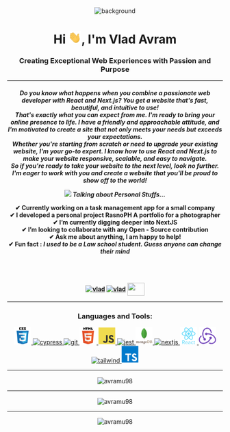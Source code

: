 <div align="center">
  <img align="center" src="https://media.licdn.com/dms/image/C4E16AQHzMrwQZYRYxw/profile-displaybackgroundimage-shrink_200_800/0/1638971694466?e=2147483647&v=beta&t=58w_dHxiEmsKp0gnoCQ1ftEJsXAQpBmIM4QBVDB3W7o" alt="background"/>
</div>
<h1 align="center">Hi <img src="https://raw.githubusercontent.com/ABSphreak/ABSphreak/master/gifs/Hi.gif" width="30px">, I'm Vlad Avram</h1>

<h3 align="center">Creating Exceptional Web Experiences with Passion and Purpose</h3>

<hr/>

<h4 align="center">
  <i>Do you know what happens when you combine a passionate web developer with React and Next.js? You get a website that's fast, beautiful, and intuitive to use!</i>
<br/>
<i>That's exactly what you can expect from me. I'm ready to bring your online presence to life. I have a friendly and approachable attitude, and I'm motivated to create a site that not only meets your needs but exceeds your expectations.</i>
<br/>
<i>Whether you're starting from scratch or need to upgrade your existing website, I'm your go-to expert. I know how to use React and Next.js to make your website responsive, scalable, and easy to navigate.</i>
<br/>
<i>So if you're ready to take your website to the next level, look no further. I'm eager to work with you and create a website that you'll be proud to show off to the world! </i>
  </p>

<img src="https://media.giphy.com/media/ObNTw8Uzwy6KQ/giphy.gif" width="30px">&nbsp;***Talking about Personal Stuffs...***

✔ Currently working on a task management app for a small company<br>
✔ I developed a personal project **RasnoPH** A portfolio for a photographer<br>
✔ I’m currently digging deeper into **NextJS**<br>
✔ I’m looking to collaborate with any **Open - Source contribution**<br>
✔ Ask me about anything, I am happy to help!<br>
✔ Fun fact : *I used to be a Law school student. Guess anyone can change their mind*<br><br><br><br>

<p align="center">
<a href="https://www.linkedin.com/in/vlad-marian-avram-a49483112/" target="blank"><img align="center" src="https://cdn.jsdelivr.net/npm/simple-icons@3.0.1/icons/linkedin.svg" alt="vlad" height="30" width="40" /></a>
<a href="https://www.facebook.com/vlad.avram.9" target="blank"><img align="center" src="https://cdn.jsdelivr.net/npm/simple-icons@3.0.1/icons/facebook.svg" alt="vlad" height="30" width="40" /></a>
 <a href = "mailto: avram.vlad98@gmail.com"><img align="center" src="https://simpleicons.org/icons/gmail.svg" height="30" width="40" /></a>
</p>

<hr/>

<h3 align="center">Languages and Tools:</h3>

<p align="center"> <a href="https://www.w3schools.com/css/" target="_blank" rel="noreferrer"> <img src="https://raw.githubusercontent.com/devicons/devicon/master/icons/css3/css3-original-wordmark.svg" alt="css3" width="40" height="40"/> </a> <a href="https://www.cypress.io" target="_blank" rel="noreferrer"> <img src="https://raw.githubusercontent.com/simple-icons/simple-icons/6e46ec1fc23b60c8fd0d2f2ff46db82e16dbd75f/icons/cypress.svg" alt="cypress" width="40" height="40"/> </a> <a href="https://git-scm.com/" target="_blank" rel="noreferrer"> <img src="https://www.vectorlogo.zone/logos/git-scm/git-scm-icon.svg" alt="git" width="40" height="40"/> </a> <a href="https://www.w3.org/html/" target="_blank" rel="noreferrer"> <img src="https://raw.githubusercontent.com/devicons/devicon/master/icons/html5/html5-original-wordmark.svg" alt="html5" width="40" height="40"/> </a> <a href="https://developer.mozilla.org/en-US/docs/Web/JavaScript" target="_blank" rel="noreferrer"> <img src="https://raw.githubusercontent.com/devicons/devicon/master/icons/javascript/javascript-original.svg" alt="javascript" width="40" height="40"/> </a> <a href="https://jestjs.io" target="_blank" rel="noreferrer"> <img src="https://www.vectorlogo.zone/logos/jestjsio/jestjsio-icon.svg" alt="jest" width="40" height="40"/> </a> <a href="https://www.mongodb.com/" target="_blank" rel="noreferrer"> <img src="https://raw.githubusercontent.com/devicons/devicon/master/icons/mongodb/mongodb-original-wordmark.svg" alt="mongodb" width="40" height="40"/> </a> <a href="https://nextjs.org/" target="_blank" rel="noreferrer"> <img src="https://cdn.worldvectorlogo.com/logos/nextjs-2.svg" alt="nextjs" width="40" height="40"/> </a> <a href="https://reactjs.org/" target="_blank" rel="noreferrer"> <img src="https://raw.githubusercontent.com/devicons/devicon/master/icons/react/react-original-wordmark.svg" alt="react" width="40" height="40"/> </a> <a href="https://redux.js.org" target="_blank" rel="noreferrer"> <img src="https://raw.githubusercontent.com/devicons/devicon/master/icons/redux/redux-original.svg" alt="redux" width="40" height="40"/> </a> <a href="https://tailwindcss.com/" target="_blank" rel="noreferrer"> <img src="https://www.vectorlogo.zone/logos/tailwindcss/tailwindcss-icon.svg" alt="tailwind" width="40" height="40"/> </a> <a href="https://www.typescriptlang.org/" target="_blank" rel="noreferrer"> <img src="https://raw.githubusercontent.com/devicons/devicon/master/icons/typescript/typescript-original.svg" alt="typescript" width="40" height="40"/> </a> </p>

<hr/>


<div align='center'>
  <img align="center" src="https://github-readme-stats.vercel.app/api?username=avramu98&show_icons=true&locale=en" alt="avramu98" />
</div>  
  
<hr/>
  
<div align='center'>
  <img align="center" src="https://github-readme-stats.vercel.app/api/top-langs?username=avramu98&show_icons=true&locale=en&layout=compact" alt="avramu98" />
</div>
  
<hr/>
  
<div align='center'>
  <img align="center" src="https://github-readme-streak-stats.herokuapp.com/?user=avramu98&" alt="avramu98" />
</div>

